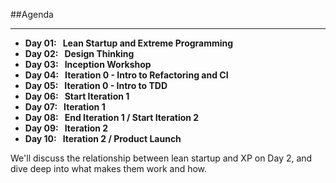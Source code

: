 <!-- .slide: data-background="resources/footer.svg" data-background-size="contain" data-background-position="bottom"  -->

##Agenda
- - -
* **Day 01:&nbsp;&nbsp;&nbsp;Lean Startup and Extreme Programming**
* **Day 02:&nbsp;&nbsp;&nbsp;Design Thinking**  <!-- .element: style="color:#e0dfe4" -->
* **Day 03:&nbsp;&nbsp;&nbsp;Inception Workshop**  <!-- .element: style="color:#e0dfe4" -->
* **Day 04:&nbsp;&nbsp;&nbsp;Iteration 0 - Intro to Refactoring and CI**  <!-- .element: style="color:#e0dfe4" -->
* **Day 05:&nbsp;&nbsp;&nbsp;Iteration 0 - Intro to TDD**   <!-- .element: style="color:#e0dfe4" -->
* **Day 06:&nbsp;&nbsp;&nbsp;Start Iteration 1**  <!-- .element: style="color:#e0dfe4" -->
* **Day 07:&nbsp;&nbsp;&nbsp;Iteration 1**  <!-- .element: style="color:#e0dfe4" -->
* **Day 08:&nbsp;&nbsp;&nbsp;End Iteration 1 / Start Iteration 2**  <!-- .element: style="color:#e0dfe4" -->
* **Day 09:&nbsp;&nbsp;&nbsp;Iteration 2**  <!-- .element: style="color:#e0dfe4" -->
* **Day 10:&nbsp;&nbsp;&nbsp;Iteration 2 / Product Launch**  <!-- .element: style="color:#e0dfe4" -->

<aside class="notes">
  We'll discuss the relationship between lean startup and XP on Day 2,
  and dive deep into what makes them work and how.
</aside>
